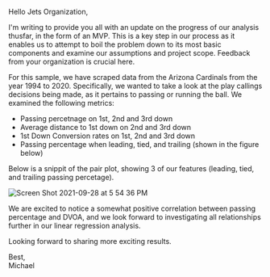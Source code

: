 Hello Jets Organization,

I'm writing to provide you all with an update on the progress of our analysis thusfar, in the form of an MVP. This is a key step in our process as it enables us to attempt to boil the problem down to its most basic components and examine our assumptions and project scope. Feedback from your organization is crucial here.

For this sample, we have scraped data from the Arizona Cardinals from the year 1994 to 2020. Specifically, we wanted to take a look at the play callings decisions being made, as it pertains to passing or running the ball. We examined the following metrics:

- Passing percetnage on 1st, 2nd and 3rd down  
- Average distance to 1st down on 2nd and 3rd down  
- 1st Down Conversion rates on 1st, 2nd and 3rd down  
- Passing percentage when leading, tied, and trailing (shown in the figure below)

Below is a snippit of the pair plot, showing 3 of our features (leading, tied, and trailing passing percetage). 

![Screen Shot 2021-09-28 at 5 54 36 PM](https://user-images.githubusercontent.com/73137112/135171058-bb898397-2f25-4031-89ac-e65280efe942.png)

We are excited to notice a somewhat positive correlation between passing percentage and DVOA, and we look forward to investigating all relationships further in our linear regression analysis.

Looking forward to sharing more exciting results.   

Best,   
Michael
